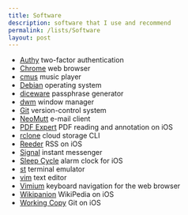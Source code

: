 ```yaml
---
title: Software
description: software that I use and recommend
permalink: /lists/Software
layout: post
---
```


- [Authy](https://authy.com/) two-factor authentication
- [Chrome](https://google.com/chrome/) web browser
- [cmus](https://cmus.github.io/) music player
- [Debian](https://debian.org) operating system
- [diceware](http://diceware.com/) passphrase generator
- [dwm](https://dwn.suckless.org/) window manager
- [Git](https://git-scm.com/) version-control system
- [NeoMutt](https://neomutt.org/) e-mail client
- [PDF Expert](https://pdfexpert.com/ios) PDF reading and annotation on iOS
- [rclone](https://rclone.org/) cloud storage CLI
- [Reeder](https://www.reederapp.com/) RSS on iOS
- [Signal](https://www.signal.org/) instant messenger
- [Sleep Cycle](https://www.sleepcycle.com/) alarm clock for iOS
- [st](https://st.suckless.org/) terminal emulator
- [vim](https://www.vim.org/) text editor
- [Vimium](https://vimium.github.io/) keyboard navigation for the web browser
- [Wikipanion](http://www.wikipanion.net/) WikiPedia on iOS
- [Working Copy](https://workingcopyapp.com/) Git on iOS
